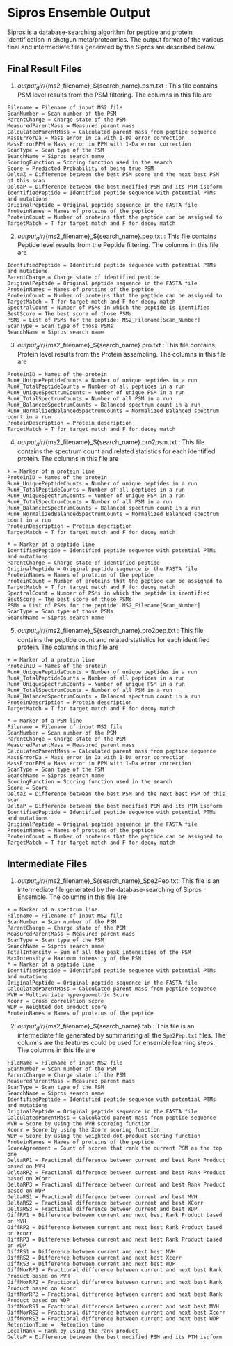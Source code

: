 # Sipros Ensemble Output

Sipros is a database-searching algorithm for peptide and protein identification in shotgun meta/proteomics. The output format of the various final and intermediate files generated by the Sipros are described below.

## Final Result Files

1. ${output_dir}/${ms2_filename}_${search_name}.psm.txt : This file contains PSM level results from the PSM filtering. The columns in this file are
```
Filename = Filename of input MS2 file
ScanNumber = Scan number of the PSM
ParentCharge = Charge state of the PSM
MeasuredParentMass = Measured parent mass
CalculatedParentMass = Calculated parent mass from peptide sequence
MassErrorDa = Mass error in Da with 1-Da error correction
MassErrorPPM = Mass error in PPM with 1-Da error correction
ScanType = Scan type of the PSM
SearchName = Sipros search name
ScoringFunction = Scoring function used in the search
Score = Predicted Probability of being true PSM
DeltaZ = Difference between the best PSM score and the next best PSM of this scan
DeltaP = Difference between the best modified PSM and its PTM isoform
IdentifiedPeptide = Identified peptide sequence with potential PTMs and mutations
OriginalPeptide = Original peptide sequence in the FASTA file
ProteinNames = Names of proteins of the peptide
ProteinCount = Number of proteins that the peptide can be assigned to
TargetMatch = T for target match and F for decoy match
```
2. ${output_dir}/${ms2_filename}_${search_name}.pep.txt : This file contains Peptide level results from the Peptide filtering. The columns in this file are
```
IdentifiedPeptide = Identified peptide sequence with potential PTMs and mutations
ParentCharge = Charge state of identified peptide
OriginalPeptide = Original peptide sequence in the FASTA file
ProteinNames = Names of proteins of the peptide
ProteinCount = Number of proteins that the peptide can be assigned to
TargetMatch = T for target match and F for decoy match
SpectralCount = Number of PSMs in which the peptide is identified
BestScore = The best score of those PSMs
PSMs = List of PSMs for the peptide: MS2_Filename[Scan_Number]
ScanType = Scan type of those PSMs
SearchName = Sipros search name
```

3. ${output_dir}/${ms2_filename}_${search_name}.pro.txt : This file contains Protein level results from the Protein assembling. The columns in this file are
```
ProteinID = Names of the protein
Run#_UniquePeptideCounts = Number of unique peptides in a run
Run#_TotalPeptideCounts = Number of all peptides in a run
Run#_UniqueSpectrumCounts = Number of unique PSM in a run
Run#_TotalSpectrumCounts = Number of all PSM in a run
Run#_BalancedSpectrumCounts = Balanced spectrum count in a run
Run#_NormalizedBalancedSpectrumCounts = Normalized Balanced spectrum count in a run
ProteinDescription = Protein description
TargetMatch = T for target match and F for decoy match
```

4. ${output_dir}/${ms2_filename}_${search_name}.pro2psm.txt : This file contains the spectrum count and related statistics for each identified protein. The columns in this file are
```
+ = Marker of a protein line
ProteinID = Names of the protein
Run#_UniquePeptideCounts = Number of unique peptides in a run
Run#_TotalPeptideCounts = Number of all peptides in a run
Run#_UniqueSpectrumCounts = Number of unique PSM in a run
Run#_TotalSpectrumCounts = Number of all PSM in a run
Run#_BalancedSpectrumCounts = Balanced spectrum count in a run
Run#_NormalizedBalancedSpectrumCounts = Normalized Balanced spectrum count in a run
ProteinDescription = Protein description
TargetMatch = T for target match and F for decoy match

* = Marker of a peptide line
IdentifiedPeptide = Identified peptide sequence with potential PTMs and mutations
ParentCharge = Charge state of identified peptide
OriginalPeptide = Original peptide sequence in the FASTA file
ProteinNames = Names of proteins of the peptide
ProteinCount = Number of proteins that the peptide can be assigned to
TargetMatch = T for target match and F for decoy match
SpectralCount = Number of PSMs in which the peptide is identified
BestScore = The best score of those PSMs
PSMs = List of PSMs for the peptide: MS2_Filename[Scan_Number]
ScanType = Scan type of those PSMs
SearchName = Sipros search name
```

5. ${output_dir}/${ms2_filename}_${search_name}.pro2pep.txt : This file contains the peptide count and related statistics for each identified protein. The columns in this file are
```
+ = Marker of a protein line
ProteinID = Names of the protein
Run#_UniquePeptideCounts = Number of unique peptides in a run
Run#_TotalPeptideCounts = Number of all peptides in a run
Run#_UniqueSpectrumCounts = Number of unique PSM in a run
Run#_TotalSpectrumCounts = Number of all PSM in a run
Run#_BalancedSpectrumCounts = Balanced spectrum count in a run
ProteinDescription = Protein description
TargetMatch = T for target match and F for decoy match

* = Marker of a PSM line
Filename = Filename of input MS2 file
ScanNumber = Scan number of the PSM
ParentCharge = Charge state of the PSM
MeasuredParentMass = Measured parent mass
CalculatedParentMass = Calculated parent mass from peptide sequence
MassErrorDa = Mass error in Da with 1-Da error correction
MassErrorPPM = Mass error in PPM with 1-Da error correction
ScanType = Scan type of the PSM
SearchName = Sipros search name
ScoringFunction = Scoring function used in the search
Score = Score
DeltaZ = Difference between the best PSM and the next best PSM of this scan
DeltaP = Difference between the best modified PSM and its PTM isoform
IdentifiedPeptide = Identified peptide sequence with potential PTMs and mutations
OriginalPeptide = Original peptide sequence in the FASTA file
ProteinNames = Names of proteins of the peptide
ProteinCount = Number of proteins that the peptide can be assigned to
TargetMatch = T for target match and F for decoy match
```

## Intermediate Files

1. ${output_dir}/${ms2_filename}_${search_name}_Spe2Pep.txt: This file is an intermediate file generated by the database-searching of Sipros Ensemble. The columns in this file are
```
+ = Marker of a spectrum line
Filename = Filename of input MS2 file
ScanNumber = Scan number of the PSM
ParentCharge = Charge state of the PSM
MeasuredParentMass = Measured parent mass
ScanType = Scan type of the PSM
SearchName = Sipros search name
TotalIntensity = Sum of all the peak intensities of the PSM
MaxIntensity = Maximum intensity of the PSM
* = Marker of a peptide line
IdentifiedPeptide = Identified peptide sequence with potential PTMs and mutations
OriginalPeptide = Original peptide sequence in the FASTA file
CalculatedParentMass = Calculated parent mass from peptide sequence
MVH = Multivariate hypergeometric Score
Xcorr = Cross correlation score
WDP = Weighted dot product score
ProteinNames = Names of proteins of the peptide
```

2. ${output_dir}/${ms2_filename}_${search_name}.tab : This file is an intermediate file generated by summarizing all the `Spe2Pep.txt` files. The columns are the features could be used for ensemble learning steps. The columns in this file are
```
FileName = Filename of input MS2 file
ScanNumber = Scan number of the PSM
ParentCharge = Charge state of the PSM
MeasuredParentMass = Measured parent mass
ScanType = Scan type of the PSM
SearchName = Sipros search name
IdentifiedPeptide = Identified peptide sequence with potential PTMs and mutations
OriginalPeptide = Original peptide sequence in the FASTA file
CalculatedParentMass = Calculated parent mass from peptide sequence
MVH = Score by using the MVH scoreing function
Xcorr = Score by using the Xcorr scoring function
WDP = Score by using the weighted-dot-product scoring function
ProteinNames = Names of proteins of the peptide
ScoreAgreement = Count of scores that rank the current PSM as the top one
DeltaRP1 = Fractional difference between current and best Rank Product based on MVH
DeltaRP2 = Fractional difference between current and best Rank Product based on XCorr
DeltaRP3 = Fractional difference between current and best Rank Product based on WDP
DeltaRS1 = Fractional difference between current and best MVH
DeltaRS2 = Fractional difference between current and best XCorr
DeltaRS3 = Fractional difference between current and best WDP
DiffRP1 = Difference between current and next best Rank Product based on MVH
DiffRP2 = Difference between current and next best Rank Product based on Xcorr
DiffRP3 = Difference between current and next best Rank Product based on WDP
DiffRS1 = Difference between current and next best MVH
DiffRS2 = Difference between current and next best Xcorr
DiffRS3 = Difference between current and next best WDP
DiffNorRP1 = Fractional difference between current and next best Rank Product based on MVH 
DiffNorRP2 = Fractional difference between current and next best Rank Product based on Xcorr
DiffNorRP3 = Fractional difference between current and next best Rank Product based on WDP
DiffNorRS1 = Fractional difference between current and next best MVH
DiffNorRS2 = Fractional difference between current and next best Xcorr
DiffNorRS3 = Fractional difference between current and next best WDP
RetentionTime =  Retention time
LocalRank = Rank by using the rank product
DeltaP = Difference between the best modified PSM and its PTM isoform
```